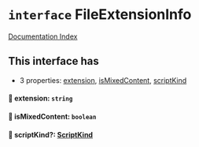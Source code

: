 # `interface` FileExtensionInfo

[Documentation Index](../README.md)

## This interface has

- 3 properties:
[extension](#-extension-string),
[isMixedContent](#-ismixedcontent-boolean),
[scriptKind](#-scriptkind-scriptkind)


#### 📄 extension: `string`



#### 📄 isMixedContent: `boolean`



#### 📄 scriptKind?: [ScriptKind](../enum.ScriptKind/README.md)



